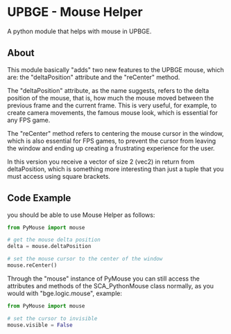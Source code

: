 # UPBGE - Mouse Helper

A python module that helps with mouse in UPBGE.

## About

This module basically "adds" two new features to the UPBGE mouse, which are: the "deltaPosition" attribute and the "reCenter" method.

The "deltaPosition" attribute, as the name suggests, refers to the delta position of the mouse, that is, how much the mouse moved between the previous frame and the current frame. This is very useful, for example, to create camera movements, the famous mouse look, which is essential for any FPS game.

The "reCenter" method refers to centering the mouse cursor in the window, which is also essential for FPS games, to prevent the cursor from leaving the window and ending up creating a frustrating experience for the user.

In this version you receive a vector of size 2 (vec2) in return from deltaPosition, which is something more interesting than just a tuple that you must access using square brackets.

## Code Example

you should be able to use Mouse Helper as follows:

```python
from PyMouse import mouse

# get the mouse delta position
delta = mouse.deltaPosition

# set the mouse cursor to the center of the window
mouse.reCenter()
```

Through the "mouse" instance of PyMouse you can still access the attributes and methods of the SCA_PythonMouse class normally, as you would with "bge.logic.mouse", example:

```python
from PyMouse import mouse

# set the cursor to invisible
mouse.visible = False
```
